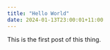 ```yaml
---
title: "Hello World"
date: 2024-01-13T23:00:01+11:00
---
```


This is the first post of this thing.
